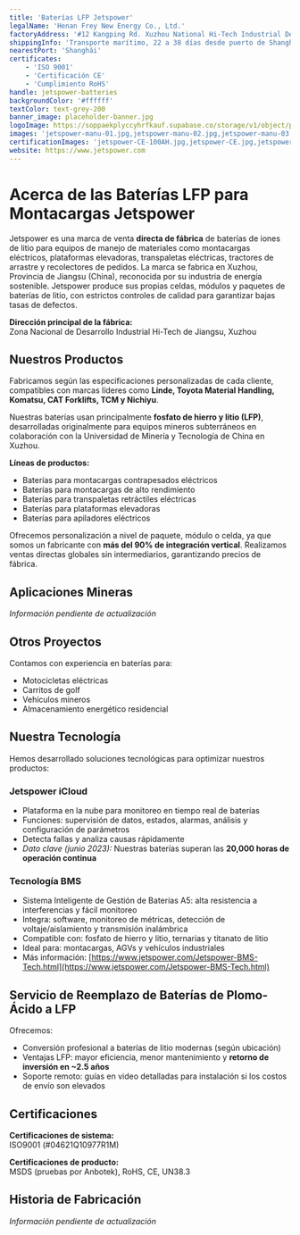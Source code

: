 ```yaml
---
title: 'Baterías LFP Jetspower'
legalName: 'Henan Frey New Energy Co., Ltd.'
factoryAddress: '#12 Kangping Rd. Xuzhou National Hi-Tech Industrial Development Zone, Jiangsu Province, China'
shippingInfo: 'Transporte marítimo, 22 a 38 días desde puerto de Shanghái o Shenzhen'
nearestPort: 'Shanghái'
certificates:
    - 'ISO 9001'
    - 'Certificación CE'
    - 'Cumplimiento RoHS'
handle: jetspower-batteries
backgroundColor: '#ffffff'
textColor: text-grey-200
banner_image: placeholder-banner.jpg
logoImage: https://soppaekplyccyhrfkauf.supabase.co/storage/v1/object/public/manufacturers//jetspower-logo.png
images: 'jetspower-manu-01.jpg,jetspower-manu-02.jpg,jetspower-manu-03.jpg,jetspower-manu-04.jpg,jetspower-manu-05.jpg,jetspower-manu-06.jpg,jetspower-manu-07.jpg,jetspower-manu-08.jpg,jetspower-manu-09.jpg,jetspower-manu-10.jpg,jetspower-manu-11.jpg,jetspower-manu-12.jpg,jetspower-manu-13.jpg,jetspower-manu-14.jpg,jetspower-manu-15.jpg'
certificationImages: 'jetspower-CE-100AH.jpg,jetspower-CE.jpg,jetspower-iso9001.jpg,jetspower-ROHS.jpg,jetspower-UN38.3.jpg'
website: https://www.jetspower.com
---
```


# Acerca de las Baterías LFP para Montacargas Jetspower

Jetspower es una marca de venta **directa de fábrica** de baterías de iones de litio para equipos de manejo de materiales como montacargas eléctricos, plataformas elevadoras, transpaletas eléctricas, tractores de arrastre y recolectores de pedidos. La marca se fabrica en Xuzhou, Provincia de Jiangsu (China), reconocida por su industria de energía sostenible. Jetspower produce sus propias celdas, módulos y paquetes de baterías de litio, con estrictos controles de calidad para garantizar bajas tasas de defectos.

**Dirección principal de la fábrica:**  
Zona Nacional de Desarrollo Industrial Hi-Tech de Jiangsu, Xuzhou

## Nuestros Productos

Fabricamos según las especificaciones personalizadas de cada cliente, compatibles con marcas líderes como **Linde, Toyota Material Handling, Komatsu, CAT Forklifts, TCM y Nichiyu**.

Nuestras baterías usan principalmente **fosfato de hierro y litio (LFP)**, desarrolladas originalmente para equipos mineros subterráneos en colaboración con la Universidad de Minería y Tecnología de China en Xuzhou.

**Líneas de productos:**
- Baterías para montacargas contrapesados eléctricos
- Baterías para montacargas de alto rendimiento
- Baterías para transpaletas retráctiles eléctricas
- Baterías para plataformas elevadoras
- Baterías para apiladores eléctricos

Ofrecemos personalización a nivel de paquete, módulo o celda, ya que somos un fabricante con **más del 90% de integración vertical**. Realizamos ventas directas globales sin intermediarios, garantizando precios de fábrica.

## Aplicaciones Mineras

*Información pendiente de actualización*

## Otros Proyectos

Contamos con experiencia en baterías para:
- Motocicletas eléctricas
- Carritos de golf
- Vehículos mineros
- Almacenamiento energético residencial

## Nuestra Tecnología

Hemos desarrollado soluciones tecnológicas para optimizar nuestros productos:

### Jetspower iCloud
  - Plataforma en la nube para monitoreo en tiempo real de baterías
  - Funciones: supervisión de datos, estados, alarmas, análisis y configuración de parámetros
  - Detecta fallas y analiza causas rápidamente
  - *Dato clave (junio 2023):* Nuestras baterías superan las **20,000 horas de operación continua**

### Tecnología BMS
  - Sistema Inteligente de Gestión de Baterías A5: alta resistencia a interferencias y fácil monitoreo
  - Integra: software, monitoreo de métricas, detección de voltaje/aislamiento y transmisión inalámbrica
  - Compatible con: fosfato de hierro y litio, ternarias y titanato de litio
  - Ideal para: montacargas, AGVs y vehículos industriales
  - Más información: [https://www.jetspower.com/Jetspower-BMS-Tech.html](https://www.jetspower.com/Jetspower-BMS-Tech.html)

## Servicio de Reemplazo de Baterías de Plomo-Ácido a LFP

Ofrecemos:
- Conversión profesional a baterías de litio modernas (según ubicación)
- Ventajas LFP: mayor eficiencia, menor mantenimiento y **retorno de inversión en ~2.5 años**
- Soporte remoto: guías en video detalladas para instalación si los costos de envío son elevados

## Certificaciones

**Certificaciones de sistema:**  
ISO9001 (#04621Q10977R1M)  

**Certificaciones de producto:**  
MSDS (pruebas por Anbotek), RoHS, CE, UN38.3  

## Historia de Fabricación

*Información pendiente de actualización*